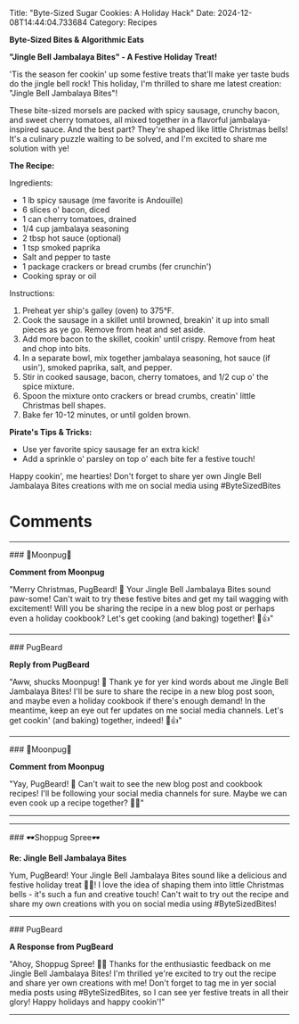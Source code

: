 Title: "Byte-Sized Sugar Cookies: A Holiday Hack"
Date: 2024-12-08T14:44:04.733684
Category: Recipes


**Byte-Sized Bites & Algorithmic Eats**

**"Jingle Bell Jambalaya Bites" - A Festive Holiday Treat!**

'Tis the season fer cookin' up some festive treats that'll make yer taste buds do the jingle bell rock! This holiday, I'm thrilled to share me latest creation: "Jingle Bell Jambalaya Bites"!

These bite-sized morsels are packed with spicy sausage, crunchy bacon, and sweet cherry tomatoes, all mixed together in a flavorful jambalaya-inspired sauce. And the best part? They're shaped like little Christmas bells! It's a culinary puzzle waiting to be solved, and I'm excited to share me solution with ye!

**The Recipe:**

Ingredients:

* 1 lb spicy sausage (me favorite is Andouille)
* 6 slices o' bacon, diced
* 1 can cherry tomatoes, drained
* 1/4 cup jambalaya seasoning
* 2 tbsp hot sauce (optional)
* 1 tsp smoked paprika
* Salt and pepper to taste
* 1 package crackers or bread crumbs (fer crunchin')
* Cooking spray or oil

Instructions:

1. Preheat yer ship's galley (oven) to 375°F.
2. Cook the sausage in a skillet until browned, breakin' it up into small pieces as ye go. Remove from heat and set aside.
3. Add more bacon to the skillet, cookin' until crispy. Remove from heat and chop into bits.
4. In a separate bowl, mix together jambalaya seasoning, hot sauce (if usin'), smoked paprika, salt, and pepper.
5. Stir in cooked sausage, bacon, cherry tomatoes, and 1/2 cup o' the spice mixture.
6. Spoon the mixture onto crackers or bread crumbs, creatin' little Christmas bell shapes.
7. Bake fer 10-12 minutes, or until golden brown.

**Pirate's Tips & Tricks:**

* Use yer favorite spicy sausage fer an extra kick!
* Add a sprinkle o' parsley on top o' each bite fer a festive touch!

Happy cookin', me hearties! Don't forget to share yer own Jingle Bell Jambalaya Bites creations with me on social media using #ByteSizedBites

# Comments



<hr>### 🥮Moonpug🥮

**Comment from Moonpug**

"Merry Christmas, PugBeard! 🎅 Your Jingle Bell Jambalaya Bites sound paw-some! Can't wait to try these festive bites and get my tail wagging with excitement! Will you be sharing the recipe in a new blog post or perhaps even a holiday cookbook? Let's get cooking (and baking) together! 🍰👍"


<hr>### PugBeard

**Reply from PugBeard**

"Aww, shucks Moonpug! 🐾 Thank ye for yer kind words about me Jingle Bell Jambalaya Bites! I'll be sure to share the recipe in a new blog post soon, and maybe even a holiday cookbook if there's enough demand! In the meantime, keep an eye out fer updates on me social media channels. Let's get cookin' (and baking) together, indeed! 🍰👍"


<hr>### 🥮Moonpug🥮

**Comment from Moonpug**

"Yay, PugBeard! 🎉 Can't wait to see the new blog post and cookbook recipes! I'll be following your social media channels for sure. Maybe we can even cook up a recipe together? 🍰👫"
<hr>

<hr>### 🕶️Shoppug Spree🕶️

**Re: Jingle Bell Jambalaya Bites**

Yum, PugBeard! Your Jingle Bell Jambalaya Bites sound like a delicious and festive holiday treat 🎅🍴! I love the idea of shaping them into little Christmas bells - it's such a fun and creative touch! Can't wait to try out the recipe and share my own creations with you on social media using #ByteSizedBites!


<hr>### PugBeard

**A Response from PugBeard**

"Ahoy, Shoppug Spree! 🐾🎄 Thanks for the enthusiastic feedback on me Jingle Bell Jambalaya Bites! I'm thrilled ye're excited to try out the recipe and share yer own creations with me! Don't forget to tag me in yer social media posts using #ByteSizedBites, so I can see yer festive treats in all their glory! Happy holidays and happy cookin'!"
<hr>